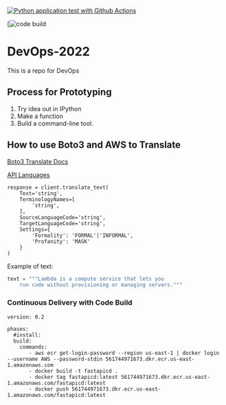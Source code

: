 [![Python application test with Github Actions](https://github.com/noahgift/DevOps-2022/actions/workflows/main.yml/badge.svg)](https://github.com/noahgift/DevOps-2022/actions/workflows/main.yml)

[![code build](https://codebuild.us-east-1.amazonaws.com/badges?uuid=eyJlbmNyeXB0ZWREYXRhIjoiakljZmdVdldhd3VPaVpDMTdUMFp1S21RSktUMGttYzVsb1BvS1NiSUFybGVxbWcvNE05dUR3SWRsTHczVDRpVFdwNWhBRHRPOTVYNllyYTQ2KzhMZ0FRPSIsIml2UGFyYW1ldGVyU3BlYyI6IjRLSGxOVXNWUG9wVFhJOVYiLCJtYXRlcmlhbFNldFNlcmlhbCI6MX0%3D&branch=main)

# DevOps-2022
This is a repo for DevOps

## Process for Prototyping

1.  Try idea out in IPython
2.  Make a function
3.  Build a command-line tool.


## How to use Boto3 and AWS to Translate

[Boto3 Translate Docs](https://boto3.amazonaws.com/v1/documentation/api/latest/reference/services/translate.html#Translate.Client.translate_text)

[API Languages](https://docs.aws.amazon.com/translate/latest/dg/API_ListLanguages.html)

```
response = client.translate_text(
    Text='string',
    TerminologyNames=[
        'string',
    ],
    SourceLanguageCode='string',
    TargetLanguageCode='string',
    Settings={
        'Formality': 'FORMAL'|'INFORMAL',
        'Profanity': 'MASK'
    }
)
```

Example of text:

```python
text = """Lambda is a compute service that lets you 
    run code without provisioning or managing servers."""
```

### Continuous Delivery with Code Build

```
version: 0.2

phases:
  #install:
  build:
    commands:
       - aws ecr get-login-password --region us-east-1 | docker login --username AWS --password-stdin 561744971673.dkr.ecr.us-east-1.amazonaws.com
       - docker build -t fastapicd .
       - docker tag fastapicd:latest 561744971673.dkr.ecr.us-east-1.amazonaws.com/fastapicd:latest
       - docker push 561744971673.dkr.ecr.us-east-1.amazonaws.com/fastapicd:latest
```



